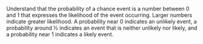 Understand that the probability of a chance event is a number between 0 and 1 that expresses the likelihood of the event occurring.  Larger numbers indicate greater likelihood. A probability near 0 indicates an unlikely event, a probability around ½ indicates an event that is neither unlikely nor likely, and a probability near 1 indicates a likely event.
